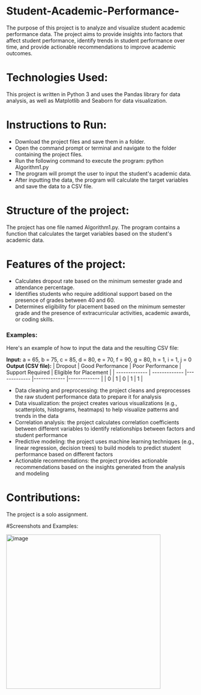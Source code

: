 # Student-Academic-Performance-
The purpose of this project is to analyze and visualize student academic performance data. The project aims to provide insights into factors that affect student performance, identify trends in student performance over time, and provide actionable recommendations to improve academic outcomes.

# Technologies Used:
This project is written in Python 3 and uses the Pandas library for data analysis, as well as Matplotlib and Seaborn for data visualization.

# Instructions to Run:
* Download the project files and save them in a folder.
* Open the command prompt or terminal and navigate to the folder containing the project files.
* Run the following command to execute the program: python Algorithm1.py
* The program will prompt the user to input the student's academic data.
* After inputting the data, the program will calculate the target variables and save the data to a CSV file.
# Structure of the project:
The project has one file named Algorithm1.py. The program contains a function that calculates the target variables based on the student's academic data.

# Features of the project:
* Calculates dropout rate based on the minimum semester grade and attendance percentage.
* Identifies students who require additional support based on the presence of grades between 40 and 60.
* Determines eligibility for placement based on the minimum semester grade and the presence of extracurricular activities, academic awards, or coding skills.
### Examples:
Here's an example of how to input the data and the resulting CSV file:

**Input:**
a = 65, b = 75, c = 85, d = 80, e = 70, f = 90, g = 80, h = 1, i = 1, j = 0
**Output (CSV file):**
| Dropout  | Good Performance | Poor Performance | Support Required | Eligible for Placement |
| ------------- | ------------- |------------- |------------- |------------- |
| 0 | 1  |  0 |  1	|	1   |
* Data cleaning and preprocessing: the project cleans and preprocesses the raw student performance data to prepare it for analysis
* Data visualization: the project creates various visualizations (e.g., scatterplots, histograms, heatmaps) to help visualize patterns and trends in the data
* Correlation analysis: the project calculates correlation coefficients between different variables to identify relationships between factors and student performance
* Predictive modeling: the project uses machine learning techniques (e.g., linear regression, decision trees) to build models to predict student performance based on different factors
* Actionable recommendations: the project provides actionable recommendations based on the insights generated from the analysis and modeling

# Contributions:
The project is a solo assignment.

#Screenshots and Examples:

<img width="411" alt="image" src="https://user-images.githubusercontent.com/104126957/236250940-fc88c872-4838-4367-bfed-be406c74b525.png">

